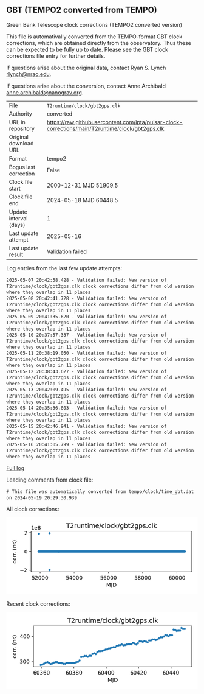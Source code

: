 
## GBT (TEMPO2 converted from TEMPO)

Green Bank Telescope clock corrections (TEMPO2 converted version)

This file is automativally converted from the TEMPO-format GBT
clock corrections, which are obtained directly from the observatory.
Thus these can be expected to be fully up to date. Please see the
GBT clock corrections file entry for further details.

If questions arise about the original data, contact Ryan S. Lynch
<rlynch@nrao.edu>.

If questions arise about the conversion, contact Anne Archibald
<anne.archibald@nanograv.org>.

|     |     |
|:--- |:--- |
| File | `T2runtime/clock/gbt2gps.clk` |
| Authority | converted |
| URL in repository | <https://raw.githubusercontent.com/ipta/pulsar-clock-corrections/main/T2runtime/clock/gbt2gps.clk> |
| Original download URL | <None> |
| Format | tempo2 |
| Bogus last correction | False |
| Clock file start | 2000-12-31 MJD 51909.5 |
| Clock file end | 2024-05-18 MJD 60448.5 |
| Update interval (days) | 1 |
| Last update attempt | 2025-05-16 |
| Last update result | Validation failed |

Log entries from the last few update attempts:
```
2025-05-07 20:42:58.428 - Validation failed: New version of T2runtime/clock/gbt2gps.clk clock corrections differ from old version where they overlap in 11 places
2025-05-08 20:42:41.728 - Validation failed: New version of T2runtime/clock/gbt2gps.clk clock corrections differ from old version where they overlap in 11 places
2025-05-09 20:41:35.620 - Validation failed: New version of T2runtime/clock/gbt2gps.clk clock corrections differ from old version where they overlap in 11 places
2025-05-10 20:37:57.337 - Validation failed: New version of T2runtime/clock/gbt2gps.clk clock corrections differ from old version where they overlap in 11 places
2025-05-11 20:38:19.050 - Validation failed: New version of T2runtime/clock/gbt2gps.clk clock corrections differ from old version where they overlap in 11 places
2025-05-12 20:38:43.627 - Validation failed: New version of T2runtime/clock/gbt2gps.clk clock corrections differ from old version where they overlap in 11 places
2025-05-13 20:42:09.495 - Validation failed: New version of T2runtime/clock/gbt2gps.clk clock corrections differ from old version where they overlap in 11 places
2025-05-14 20:35:36.803 - Validation failed: New version of T2runtime/clock/gbt2gps.clk clock corrections differ from old version where they overlap in 11 places
2025-05-15 20:42:46.941 - Validation failed: New version of T2runtime/clock/gbt2gps.clk clock corrections differ from old version where they overlap in 11 places
2025-05-16 20:41:05.799 - Validation failed: New version of T2runtime/clock/gbt2gps.clk clock corrections differ from old version where they overlap in 11 places
```
[Full log](https://raw.githubusercontent.com/ipta/pulsar-clock-corrections/main/log/T2runtime/clock/gbt2gps.clk.log)

Leading comments from clock file:

    # This file was automatically converted from tempo/clock/time_gbt.dat on 2024-05-19 20:29:30.939



All clock corrections:

![plot of all clock corrections](gbt2gps.clk.png "All corrections")

Recent clock corrections:

![plot of recent clock corrections](gbt2gps.clk.short.png "Recent corrections")

